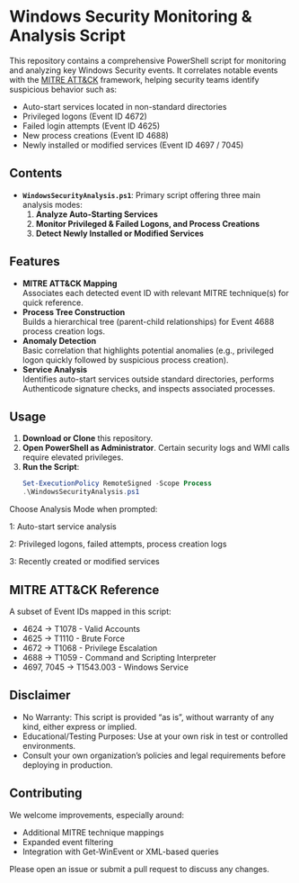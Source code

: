 # Windows Security Monitoring & Analysis Script

This repository contains a comprehensive PowerShell script for monitoring and analyzing key Windows Security events. It correlates notable events with the [MITRE ATT&CK](https://attack.mitre.org/) framework, helping security teams identify suspicious behavior such as:

- Auto-start services located in non-standard directories  
- Privileged logons (Event ID 4672)  
- Failed login attempts (Event ID 4625)  
- New process creations (Event ID 4688)  
- Newly installed or modified services (Event ID 4697 / 7045)  

## Contents

- **`WindowsSecurityAnalysis.ps1`**: Primary script offering three main analysis modes:
  1. **Analyze Auto-Starting Services**  
  2. **Monitor Privileged & Failed Logons, and Process Creations**  
  3. **Detect Newly Installed or Modified Services**  

## Features

- **MITRE ATT&CK Mapping**  
  Associates each detected event ID with relevant MITRE technique(s) for quick reference.  
- **Process Tree Construction**  
  Builds a hierarchical tree (parent-child relationships) for Event 4688 process creation logs.  
- **Anomaly Detection**  
  Basic correlation that highlights potential anomalies (e.g., privileged logon quickly followed by suspicious process creation).  
- **Service Analysis**  
  Identifies auto-start services outside standard directories, performs Authenticode signature checks, and inspects associated processes.  

## Usage

1. **Download or Clone** this repository.  
2. **Open PowerShell as Administrator**. Certain security logs and WMI calls require elevated privileges.  
3. **Run the Script**:  
   ```powershell
   Set-ExecutionPolicy RemoteSigned -Scope Process
   .\WindowsSecurityAnalysis.ps1

Choose Analysis Mode when prompted:

1: Auto-start service analysis

2: Privileged logons, failed attempts, process creation logs

3: Recently created or modified services


## MITRE ATT&CK Reference
A subset of Event IDs mapped in this script:

- 4624 → T1078 - Valid Accounts
- 4625 → T1110 - Brute Force
- 4672 → T1068 - Privilege Escalation
- 4688 → T1059 - Command and Scripting Interpreter
- 4697, 7045 → T1543.003 - Windows Service

## Disclaimer

- No Warranty: This script is provided “as is”, without warranty of any kind, either express or implied.
- Educational/Testing Purposes: Use at your own risk in test or controlled environments.
- Consult your own organization’s policies and legal requirements before deploying in production.

## Contributing
We welcome improvements, especially around:
- Additional MITRE technique mappings
- Expanded event filtering
- Integration with Get-WinEvent or XML-based queries

Please open an issue or submit a pull request to discuss any changes.

